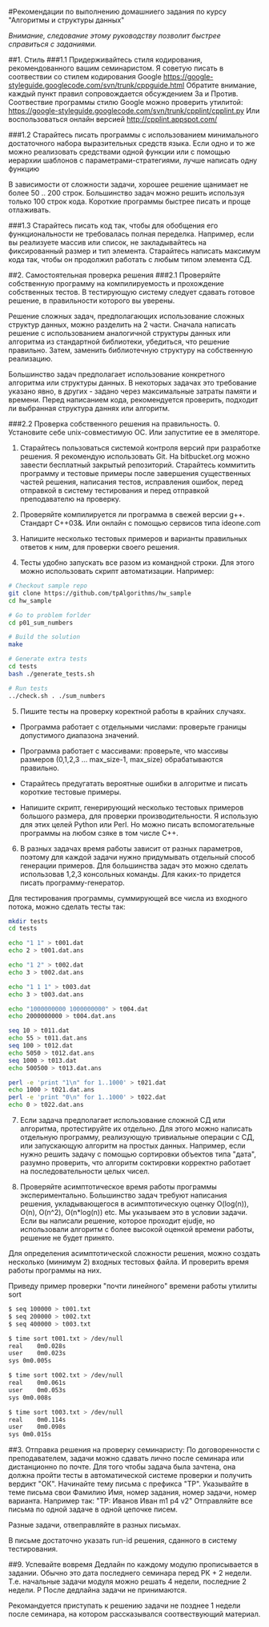 #Рекомендации по выполнению домашниего задания по курсу "Алгоритмы и структуры данных"

*Внимание, следование этому руководству позволит быстрее справиться с заданиями.*

##1. Стиль
###1.1 Придерживайтесь стиля кодирования, рекомендованного вашим семинаристом. 
Я советую писать в соотвествии со стилем кодирования Google https://google-styleguide.googlecode.com/svn/trunk/cppguide.html
Обратите внимание, каждый пункт правил сопровождается обсуждением За и Против.
Соотвествие программы стилю Google можно проверить утилитой: https://google-styleguide.googlecode.com/svn/trunk/cpplint/cpplint.py
Или воспользоваться онлайн версией http://cpplint.appspot.com/ 

###1.2 Старайтесь писать программы с использованием минимального достаточного набора выразительных средств языка.
Если одно и то же можно реализовать средствами одной функции или с помощью иерархии шаблонов с параметрами-стратегиями, лучше написать одну функцию

В зависимости от сложности задачи, хорошее решение щанимает не более 50 .. 200 строк. Большинство задач можно решить используя только 100 строк кода.
Короткие программы быстрее писать и проще отлаживать.

###1.3 Старайтесь писать код так, чтобы для обобщения его функциональности не требовалась полная переделка.
Например, если вы реализуете массив или список, не закладывайтесь на фиксированный размер и тип элемента.
Старайтесь написать максимум кода так, чтобы он продолжил работать с любым типом элемента СД.

##2. Самостоятельная проверка решения
###2.1 Проверяйте собственную программу на компилируемость и прохождение собственных тестов.
В тестирующую систему следует сдавать готовое решение, в правильности которого вы уверены.

Решение сложных задач, предполагающих использование сложных структур данных, можно разделить на 2 части.
Сначала написать решение с использованием аналогичной структуры данных или алгоритма из стандартной библиотеки, убедиться, что решение правильно.
Затем, заменить библиотечную структуру на собственную реализацию.

Большинство задач предполагает использование конкретного алгоритма или структуры данных.
В некоторых задачах это требование указано явно, в других - задано через максимальные затраты памяти и времени.
Перед написанием кода, рекомендуется проверить, подходит ли выбранная структура даннях или алгоритм.

###2.2 Проверка собственного решения на правильность.
0. Установите себе unix-совместимую ОС. Или запуститие ее в эмеляторе.

1. Старайтесь пользоваться системой контроля версий при разработке решения.
Я рекомендую использовать Git. На bitbucket.org можно завести бесплатный закрытый репозиторий.
Старайтесь коммитить программу и тестовые примеры после завершения существенных частей решения, написания тестов, исправления ошибок, перед отправкой в систему тестирования и перед отправкой преподавателю на проверку.

2. Проверяйте компилируется ли программа в свежей версии g++. Стандарт C++03&. Или онлайн с помощью сервисов типа ideone.com
3. Напишите несколько тестовых примеров и варианты правильных ответов к ним, для проверки своего решения.
4. Тесты удобно запускать все разом из командной строки. Для этого можно использовать скрипт автоматизации. Например: 
```bash
# Checkout sample repo
git clone https://github.com/tpAlgorithms/hw_sample
cd hw_sample

# Go to problem forlder
cd p01_sum_numbers

# Build the solution
make

# Generate extra tests
cd tests
bash ./generate_tests.sh

# Run tests
../check.sh . ./sum_numbers
```

5. Пишите тесты на проверку коректной работы в крайних случаях.
 * Программа работает с отдельными числами: проверьте границы допустимого диапазона значений.
 * Программа работает с массивами: проверьте, что массивы размеров (0,1,2,3 ... max_size-1, max_size) обрабатываются правильно.
 * Старайтесь предугатать вероятные ошибки в алгоритме и писать короткие тестовые примеры.
 
 * Напишите скрипт, генерирующий несколько тестовых примеров большого размера, для проверки производительности. 
 Я использую для этих целей Python или Perl. Но можно писать вспомогательные программы на любом сзяке в том числе C++.


6. В разных задачах время работы зависит от разных параметров, поэтому для каждой задачи нужно придумывать отдельный способ генерации примеров.
Для большинства задач это можно сделать использовав 1,2,3 консольных команды. Для каких-то придется писать программу-генератор.

Для тестирования программы, суммирующей все числа из входного потока, можно сделать тесты так:
```bash
mkdir tests
cd tests

echo "1 1" > t001.dat
echo 2 > t001.dat.ans

echo "1 2" > t002.dat
echo 3 > t002.dat.ans

echo "1 1 1" > t003.dat
echo 3 > t003.dat.ans

echo "1000000000 1000000000" > t004.dat
echo 2000000000 > t004.dat.ans

seq 10 > t011.dat
echo 55 > t011.dat.ans
seq 100 > t012.dat
echo 5050 > t012.dat.ans
seq 1000 > t013.dat
echo 500500 > t013.dat.ans

perl -e 'print "1\n" for 1..1000' > t021.dat
echo 1000 > t021.dat.ans
perl -e 'print "0\n" for 1..1000' > t022.dat
echo 0 > t022.dat.ans
```

7. Если задача предполагает использование сложной СД или алгоритма, протестируйте их отдельно.
Для этого можно написать отдельную программу, реализующую тривиальные операции с СД, или запускающую алгоритм на простых данных.
Например, если нужно решить задачу с помощью сортировки объектов типа "дата", разумно проверить,
что алгоритм соктировки корректно работает на последовательности целых чисел.

8. Проверяйте асимптотическое время работы программы экспериментально.
Большинство задач требуют написания решения, укладывающегося в асимптотическую оценку O(log(n)), O(n), O(n^2), O(n*log(n)) etc.
Мы указываем это в условии задачи.
Если вы написали решение, которое проходит ejudje, но использовали алгоритм с более высокой оценкой времени работы, решение не будет принято.

Для определения асимптотической сложности решения, можно создать несколько (минимум 2) входных тестовых файла.
И проверить время работы программы на них.

Приведу пример проверки "почти линейного" времени работы утилиты sort
```bash
$ seq 100000 > t001.txt
$ seq 200000 > t002.txt
$ seq 400000 > t003.txt

$ time sort t001.txt > /dev/null
real	0m0.028s
user	0m0.023s
sys	0m0.005s

$ time sort t002.txt > /dev/null
real	0m0.061s
user	0m0.053s
sys	0m0.008s

$ time sort t003.txt > /dev/null
real	0m0.114s
user	0m0.098s
sys	0m0.015s
```


##3. Отправка решения на проверку семинаристу:
По договоренности с преподавателем, задачи можно сдавать лично после семинара или дистанционно по почте.
Для того чтобы задача была зачтена, она должна пройти тесты в автоматической системе проверки и получить вердикт "ОК".
Начинайте тему письма с префикса "TP".
Указывайте в теме письма свои Фамилию Имя, номер задания, номер задачи, номер варианта.
Например так: "TP: Иванов Иван m1 p4 v2"
Отправляйте все письма по одной задаче в одной цепочке писем.

Разные задачи, отвеправляйте в разных письмах.

В письме достаточно указать run-id решения, сданного в систему тестирования.



##9. Успевайте вовремя
Дедлайн по каждому модулю прописывается в задании.
Обычно это дата последнего семинара перед РК + 2 недели. 
Т.е. начальные задачи модуля можно решать 4 недели, последние 2 недели. Р
После дедлайна задачи не принимаются.

Рекомандуется приступать к решению задачи не позднее 1 недели после семинара, на котором рассказывался соотвествующий материал.





